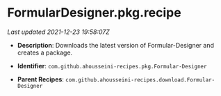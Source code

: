 # FormularDesigner.pkg.recipe

_Last updated 2021-12-23 19:58:07Z_

- **Description**: Downloads the latest version of Formular-Designer and creates a package.

- **Identifier**: `com.github.ahousseini-recipes.pkg.Formular-Designer`

- **Parent Recipes**: `com.github.ahousseini-recipes.download.Formular-Designer`